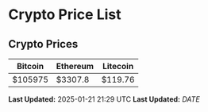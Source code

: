 # Crypto Price List

## Crypto Prices
| Bitcoin | Ethereum | Litecoin |
| ------- | -------- | -------- |
| $105975 | $3307.8 | $119.76 |
**Last Updated:** 2025-01-21 21:29 UTC
**Last Updated:** $DATE$
